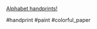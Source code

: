 [Alphabet handprints!](https://www.facebook.com/reel/1337916823820041)

#handprint #paint #colorful_paper 